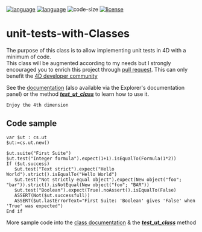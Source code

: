 [![language](https://img.shields.io/static/v1?label=language&message=4d&color=blue)](https://developer.4d.com/)
[![language](https://img.shields.io/github/languages/top/vdelachaux/unit-tests-with-Classes.svg)](https://developer.4d.com/)
![code-size](https://img.shields.io/github/languages/code-size/vdelachaux/unit-tests-with-Classes.svg)
[![license](https://img.shields.io/github/license/vdelachaux/unit-tests-with-Classes)](LICENSE)

# unit-tests-with-Classes

The purpose of this class is to allow implementing unit tests in 4D with a minimum of code. 
<br/>This class will be augmented according to my needs but I strongly encouraged you to enrich this project through [pull request](https://github.com/vdelachaux/unit-tests-with-Classes/pulls). This can only benefit the [4D developer community](https://discuss.4d.com)

See the [documentation](Documentation/Classes/ut.md) (also available via the Explorer's documentation panel) or the method <a href="Project/Sources/Methods/test_ut_class.4dm">***test\_ut\_class***</a> to learn how to use it.

`Enjoy the 4th dimension`

## Code sample

```4d
var $ut : cs.ut
$ut:=cs.ut.new()

$ut.suite("First Suite")
$ut.test("Integer formula").expect(1+1).isEqualTo(Formula(1*2))
If ($ut.success)	
   $ut.test("Text strict").expect("Hello World").strict().isEqualTo("Hello World")
   $ut.test("Not strictly equal object").expect(New object("foo"; "bar")).strict().isNotEqual(New object("foo"; "BAR"))
   $ut.test("Boolean").expect(True).noAssert().isEqualTo(False)
   ASSERT(Not($ut.successfull))
   ASSERT($ut.lastErrorText="First Suite: 'Boolean' gives 'False' when 'True' was expected")
End if 
```

More sample code into the [class documentation](Documentation/Classes/ut.md) & the <a href="Project/Sources/Methods/test_ut_class.4dm">***test\_ut\_class***</a> method
